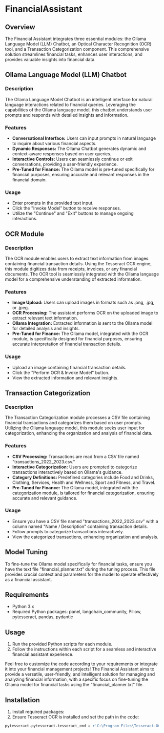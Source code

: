 # FinancialAssistant

## Overview
The Financial Assistant integrates three essential modules: the Ollama Language Model (LLM) Chatbot, an Optical Character Recognition (OCR) tool, and a Transaction Categorization component. This comprehensive solution streamlines financial tasks, enhances user interactions, and provides valuable insights into financial data.

## Ollama Language Model (LLM) Chatbot

### Description
The Ollama Language Model Chatbot is an intelligent interface for natural language interactions related to financial queries. Leveraging the capabilities of the Ollama language model, this chatbot understands user prompts and responds with detailed insights and information.

### Features
- **Conversational Interface:** Users can input prompts in natural language to inquire about various financial aspects.
- **Dynamic Responses:** The Ollama Chatbot generates dynamic and context-aware responses based on user queries.
- **Interactive Controls:** Users can seamlessly continue or exit conversations, providing a user-friendly experience.
- **Pre-Tuned for Finance:** The Ollama model is pre-tuned specifically for financial purposes, ensuring accurate and relevant responses in the financial domain.

### Usage
- Enter prompts in the provided text input.
- Click the "Invoke Model" button to receive responses.
- Utilize the "Continue" and "Exit" buttons to manage ongoing interactions.

## OCR Module

### Description
The OCR module enables users to extract text information from images containing financial transaction details. Using the Tesseract OCR engine, this module digitizes data from receipts, invoices, or any financial documents. The OCR tool is seamlessly integrated with the Ollama language model for a comprehensive understanding of extracted information.

### Features
- **Image Upload:** Users can upload images in formats such as .png, .jpg, or .jpeg.
- **OCR Processing:** The assistant performs OCR on the uploaded image to extract relevant text information.
- **Ollama Integration:** Extracted information is sent to the Ollama model for detailed analysis and insights.
- **Pre-Tuned for Finance:** The Ollama model, integrated with the OCR module, is specifically designed for financial purposes, ensuring accurate interpretation of financial transaction details.

### Usage
- Upload an image containing financial transaction details.
- Click the "Perform OCR & Invoke Model" button.
- View the extracted information and relevant insights.

## Transaction Categorization

### Description
The Transaction Categorization module processes a CSV file containing financial transactions and categorizes them based on user prompts. Utilizing the Ollama language model, this module seeks user input for categorization, enhancing the organization and analysis of financial data.

### Features
- **CSV Processing:** Transactions are read from a CSV file named "transactions_2022_2023.csv."
- **Interactive Categorization:** Users are prompted to categorize transactions interactively based on Ollama's guidance.
- **Category Definitions:** Predefined categories include Food and Drinks, Clothing, Services, Health and Wellness, Sport and Fitness, and Travel.
- **Pre-Tuned for Finance:** The Ollama model, integrated with the categorization module, is tailored for financial categorization, ensuring accurate and relevant guidance.

### Usage
- Ensure you have a CSV file named "transactions_2022_2023.csv" with a column named "Name / Description" containing transaction details.
- Follow prompts to categorize transactions interactively.
- View the categorized transactions, enhancing organization and analysis.

## Model Tuning
To fine-tune the Ollama model specifically for financial tasks, ensure you have the text file "financial_planner.txt" during the tuning process. This file provides crucial context and parameters for the model to operate effectively as a financial assistant.

## Requirements
- Python 3.x
- Required Python packages: panel, langchain_community, Pillow, pytesseract, pandas, pydantic
## Usage
1. Run the provided Python scripts for each module.
2. Follow the instructions within each script for a seamless and interactive financial assistant experience.

Feel free to customize the code according to your requirements or integrate it into your financial management projects! The Financial Assistant aims to provide a versatile, user-friendly, and intelligent solution for managing and analyzing financial information, with a specific focus on fine-tuning the Ollama model for financial tasks using the "financial_planner.txt" file.

## Installation
1. Install required packages:
2. Ensure Tesseract OCR is installed and set the path in the code:
```python
pytesseract.pytesseract.tesseract_cmd = r'C:\Program Files\Tesseract-OCR\tesseract.exe'



